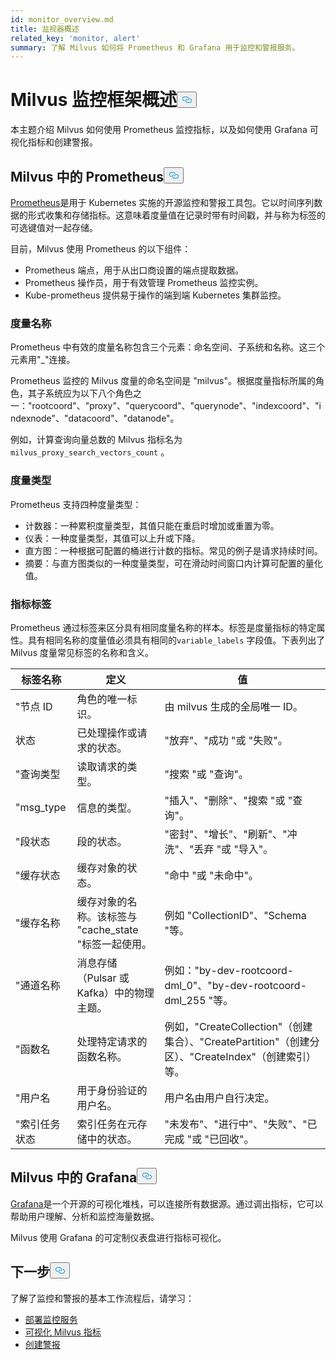 ```yaml
---
id: monitor_overview.md
title: 监视器概述
related_key: 'monitor, alert'
summary: 了解 Milvus 如何将 Prometheus 和 Grafana 用于监控和警报服务。
---
```

<h1 id="Milvus-monitoring-framework-overview" class="common-anchor-header">Milvus 监控框架概述<button data-href="#Milvus-monitoring-framework-overview" class="anchor-icon" translate="no">
      <svg translate="no"
        aria-hidden="true"
        focusable="false"
        height="20"
        version="1.1"
        viewBox="0 0 16 16"
        width="16"
      >
        <path
          fill="#0092E4"
          fill-rule="evenodd"
          d="M4 9h1v1H4c-1.5 0-3-1.69-3-3.5S2.55 3 4 3h4c1.45 0 3 1.69 3 3.5 0 1.41-.91 2.72-2 3.25V8.59c.58-.45 1-1.27 1-2.09C10 5.22 8.98 4 8 4H4c-.98 0-2 1.22-2 2.5S3 9 4 9zm9-3h-1v1h1c1 0 2 1.22 2 2.5S13.98 12 13 12H9c-.98 0-2-1.22-2-2.5 0-.83.42-1.64 1-2.09V6.25c-1.09.53-2 1.84-2 3.25C6 11.31 7.55 13 9 13h4c1.45 0 3-1.69 3-3.5S14.5 6 13 6z"
        ></path>
      </svg>
    </button></h1><p>本主题介绍 Milvus 如何使用 Prometheus 监控指标，以及如何使用 Grafana 可视化指标和创建警报。</p>
<h2 id="Prometheus-in-Milvus" class="common-anchor-header">Milvus 中的 Prometheus<button data-href="#Prometheus-in-Milvus" class="anchor-icon" translate="no">
      <svg translate="no"
        aria-hidden="true"
        focusable="false"
        height="20"
        version="1.1"
        viewBox="0 0 16 16"
        width="16"
      >
        <path
          fill="#0092E4"
          fill-rule="evenodd"
          d="M4 9h1v1H4c-1.5 0-3-1.69-3-3.5S2.55 3 4 3h4c1.45 0 3 1.69 3 3.5 0 1.41-.91 2.72-2 3.25V8.59c.58-.45 1-1.27 1-2.09C10 5.22 8.98 4 8 4H4c-.98 0-2 1.22-2 2.5S3 9 4 9zm9-3h-1v1h1c1 0 2 1.22 2 2.5S13.98 12 13 12H9c-.98 0-2-1.22-2-2.5 0-.83.42-1.64 1-2.09V6.25c-1.09.53-2 1.84-2 3.25C6 11.31 7.55 13 9 13h4c1.45 0 3-1.69 3-3.5S14.5 6 13 6z"
        ></path>
      </svg>
    </button></h2><p><a href="https://prometheus.io/docs/introduction/overview/">Prometheus</a>是用于 Kubernetes 实施的开源监控和警报工具包。它以时间序列数据的形式收集和存储指标。这意味着度量值在记录时带有时间戳，并与称为标签的可选键值对一起存储。</p>
<p>目前，Milvus 使用 Prometheus 的以下组件：</p>
<ul>
<li>Prometheus 端点，用于从出口商设置的端点提取数据。</li>
<li>Prometheus 操作员，用于有效管理 Prometheus 监控实例。</li>
<li>Kube-prometheus 提供易于操作的端到端 Kubernetes 集群监控。</li>
</ul>
<h3 id="Metric-names" class="common-anchor-header">度量名称</h3><p>Prometheus 中有效的度量名称包含三个元素：命名空间、子系统和名称。这三个元素用&quot;_&quot;连接。</p>
<p>Prometheus 监控的 Milvus 度量的命名空间是 &quot;milvus&quot;。根据度量指标所属的角色，其子系统应为以下八个角色之一：&quot;rootcoord&quot;、&quot;proxy&quot;、&quot;querycoord&quot;、&quot;querynode&quot;、&quot;indexcoord&quot;、&quot;indexnode&quot;、&quot;datacoord&quot;、&quot;datanode&quot;。</p>
<p>例如，计算查询向量总数的 Milvus 指标名为<code translate="no">milvus_proxy_search_vectors_count</code> 。</p>
<h3 id="Metric-types" class="common-anchor-header">度量类型</h3><p>Prometheus 支持四种度量类型：</p>
<ul>
<li>计数器：一种累积度量类型，其值只能在重启时增加或重置为零。</li>
<li>仪表：一种度量类型，其值可以上升或下降。</li>
<li>直方图：一种根据可配置的桶进行计数的指标。常见的例子是请求持续时间。</li>
<li>摘要：与直方图类似的一种度量类型，可在滑动时间窗口内计算可配置的量化值。</li>
</ul>
<h3 id="Metric-labels" class="common-anchor-header">指标标签</h3><p>Prometheus 通过标签来区分具有相同度量名称的样本。标签是度量指标的特定属性。具有相同名称的度量值必须具有相同的<code translate="no">variable_labels</code> 字段值。下表列出了 Milvus 度量常见标签的名称和含义。</p>
<table>
<thead>
<tr><th>标签名称</th><th>定义</th><th>值</th></tr>
</thead>
<tbody>
<tr><td>"节点 ID</td><td>角色的唯一标识。</td><td>由 milvus 生成的全局唯一 ID。</td></tr>
<tr><td>状态</td><td>已处理操作或请求的状态。</td><td>&quot;放弃&quot;、&quot;成功 &quot;或 &quot;失败&quot;。</td></tr>
<tr><td>"查询类型</td><td>读取请求的类型。</td><td>&quot;搜索 &quot;或 &quot;查询&quot;。</td></tr>
<tr><td>"msg_type</td><td>信息的类型。</td><td>&quot;插入&quot;、&quot;删除&quot;、&quot;搜索 &quot;或 &quot;查询&quot;。</td></tr>
<tr><td>"段状态</td><td>段的状态。</td><td>&quot;密封&quot;、&quot;增长&quot;、&quot;刷新&quot;、&quot;冲洗&quot;、&quot;丢弃 &quot;或 &quot;导入&quot;。</td></tr>
<tr><td>"缓存状态</td><td>缓存对象的状态。</td><td>&quot;命中 &quot;或 &quot;未命中&quot;。</td></tr>
<tr><td>"缓存名称</td><td>缓存对象的名称。该标签与 &quot;cache_state &quot;标签一起使用。</td><td>例如 &quot;CollectionID&quot;、&quot;Schema &quot;等。</td></tr>
<tr><td>&quot;通道名称</td><td>消息存储（Pulsar 或 Kafka）中的物理主题。</td><td>例如：&quot;by-dev-rootcoord-dml_0&quot;、&quot;by-dev-rootcoord-dml_255 &quot;等。</td></tr>
<tr><td>"函数名</td><td>处理特定请求的函数名称。</td><td>例如，&quot;CreateCollection&quot;（创建集合）、&quot;CreatePartition&quot;（创建分区）、&quot;CreateIndex&quot;（创建索引）等。</td></tr>
<tr><td>"用户名</td><td>用于身份验证的用户名。</td><td>用户名由用户自行决定。</td></tr>
<tr><td>"索引任务状态</td><td>索引任务在元存储中的状态。</td><td>&quot;未发布&quot;、&quot;进行中&quot;、&quot;失败&quot;、&quot;已完成 &quot;或 &quot;已回收&quot;。</td></tr>
</tbody>
</table>
<h2 id="Grafana-in-Milvus" class="common-anchor-header">Milvus 中的 Grafana<button data-href="#Grafana-in-Milvus" class="anchor-icon" translate="no">
      <svg translate="no"
        aria-hidden="true"
        focusable="false"
        height="20"
        version="1.1"
        viewBox="0 0 16 16"
        width="16"
      >
        <path
          fill="#0092E4"
          fill-rule="evenodd"
          d="M4 9h1v1H4c-1.5 0-3-1.69-3-3.5S2.55 3 4 3h4c1.45 0 3 1.69 3 3.5 0 1.41-.91 2.72-2 3.25V8.59c.58-.45 1-1.27 1-2.09C10 5.22 8.98 4 8 4H4c-.98 0-2 1.22-2 2.5S3 9 4 9zm9-3h-1v1h1c1 0 2 1.22 2 2.5S13.98 12 13 12H9c-.98 0-2-1.22-2-2.5 0-.83.42-1.64 1-2.09V6.25c-1.09.53-2 1.84-2 3.25C6 11.31 7.55 13 9 13h4c1.45 0 3-1.69 3-3.5S14.5 6 13 6z"
        ></path>
      </svg>
    </button></h2><p><a href="https://grafana.com/docs/grafana/latest/introduction/">Grafana</a>是一个开源的可视化堆栈，可以连接所有数据源。通过调出指标，它可以帮助用户理解、分析和监控海量数据。</p>
<p>Milvus 使用 Grafana 的可定制仪表盘进行指标可视化。</p>
<h2 id="Whats-next" class="common-anchor-header">下一步<button data-href="#Whats-next" class="anchor-icon" translate="no">
      <svg translate="no"
        aria-hidden="true"
        focusable="false"
        height="20"
        version="1.1"
        viewBox="0 0 16 16"
        width="16"
      >
        <path
          fill="#0092E4"
          fill-rule="evenodd"
          d="M4 9h1v1H4c-1.5 0-3-1.69-3-3.5S2.55 3 4 3h4c1.45 0 3 1.69 3 3.5 0 1.41-.91 2.72-2 3.25V8.59c.58-.45 1-1.27 1-2.09C10 5.22 8.98 4 8 4H4c-.98 0-2 1.22-2 2.5S3 9 4 9zm9-3h-1v1h1c1 0 2 1.22 2 2.5S13.98 12 13 12H9c-.98 0-2-1.22-2-2.5 0-.83.42-1.64 1-2.09V6.25c-1.09.53-2 1.84-2 3.25C6 11.31 7.55 13 9 13h4c1.45 0 3-1.69 3-3.5S14.5 6 13 6z"
        ></path>
      </svg>
    </button></h2><p>了解了监控和警报的基本工作流程后，请学习：</p>
<ul>
<li><a href="/docs/zh/v2.4.x/monitor.md">部署监控服务</a></li>
<li><a href="/docs/zh/v2.4.x/visualize.md">可视化 Milvus 指标</a></li>
<li><a href="/docs/zh/v2.4.x/alert.md">创建警报</a></li>
</ul>
